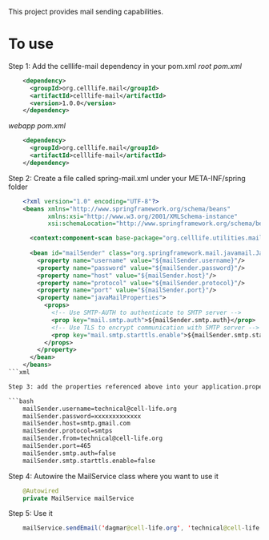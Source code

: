 This project provides mail sending capabilities. 

To use
======

Step 1: Add the celllife-mail dependency in your pom.xml
*root pom.xml*

```xml
    <dependency>
      <groupId>org.celllife.mail</groupId>
      <artifactId>celllife-mail</artifactId>
      <version>1.0.0</version>
    </dependency>
```

*webapp pom.xml*

```xml
    <dependency>
      <groupId>org.celllife.mail</groupId>
      <artifactId>celllife-mail</artifactId>
    </dependency>
```

Step 2: Create a file called spring-mail.xml under your META-INF/spring folder

```xml
    <?xml version="1.0" encoding="UTF-8"?>
    <beans xmlns="http://www.springframework.org/schema/beans"
           xmlns:xsi="http://www.w3.org/2001/XMLSchema-instance"
           xsi:schemaLocation="http://www.springframework.org/schema/beans http://www.springframework.org/schema/beans/spring-beans.xsd">

      <context:component-scan base-package="org.celllife.utilities.mail"/>
    
      <bean id="mailSender" class="org.springframework.mail.javamail.JavaMailSenderImpl">
        <property name="username" value="${mailSender.username}"/>
        <property name="password" value="${mailSender.password}"/>
        <property name="host" value="${mailSender.host}"/>
        <property name="protocol" value="${mailSender.protocol}"/>
        <property name="port" value="${mailSender.port}"/>
        <property name="javaMailProperties">
          <props>
            <!-- Use SMTP-AUTH to authenticate to SMTP server -->
            <prop key="mail.smtp.auth">${mailSender.smtp.auth}</prop>
            <!-- Use TLS to encrypt communication with SMTP server -->
            <prop key="mail.smtp.starttls.enable">${mailSender.smtp.starttls.enable}</prop>
          </props>
        </property>	
      </bean>
    </beans>
```xml

Step 3: add the properties referenced above into your application.properties

```bash
    mailSender.username=technical@cell-life.org
    mailSender.password=xxxxxxxxxxxxx
    mailSender.host=smtp.gmail.com
    mailSender.protocol=smtps
    mailSender.from=technical@cell-life.org
    mailSender.port=465
    mailSender.smtp.auth=false
    mailSender.smtp.starttls.enable=false
```

Step 4: Autowire the MailService class where you want to use it

```java
    @Autowired
    private MailService mailService
```

Step 5: Use it

```java
    mailService.sendEmail('dagmar@cell-life.org', 'technical@cell-life.org', 'test', 'this is a text email subject');
```